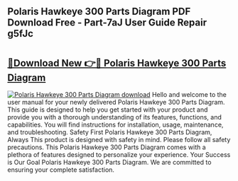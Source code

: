 ## Polaris Hawkeye 300 Parts Diagram PDF Download Free - Part-7aJ User Guide Repair g5fJc

# <h2><a href="http://dfkr47q.blite.top/?on=Polaris+Hawkeye+300+Parts+Diagram">🔗Download New 👉🔴 Polaris Hawkeye 300 Parts Diagram</a></h2>

[![Polaris Hawkeye 300 Parts Diagram download](https://i.imgur.com/lujVjoI.png)](http://dfkr47q.blite.top/?on=Polaris+Hawkeye+300+Parts+Diagram)
Hello and welcome to the user manual for your newly delivered Polaris Hawkeye 300 Parts Diagram. This guide is designed to help you get started with your product and provide you with a thorough understanding of its features, functions, and capabilities. You will find instructions for installation, usage, maintenance, and troubleshooting. Safety First Polaris Hawkeye 300 Parts Diagram, Always This product is designed with safety in mind. Please follow all safety precautions. This Polaris Hawkeye 300 Parts Diagram comes with a plethora of features designed to personalize your experience. Your Success is Our Goal Polaris Hawkeye 300 Parts Diagram. We are committed to ensuring your complete satisfaction.
